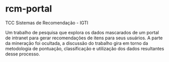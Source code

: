 # rcm-portal
TCC Sistemas de Recomendação - IGTI

Um trabalho de pesquisa que explora os dados mascarados de um portal de intranet para gerar recomendações de itens para seus usuários. A parte da mineração foi ocultada, a discussão do trabalho gira em torno da metodologia de pontuação, classificação e utilização dos dados resultantes desse processo.

